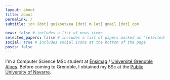 ```yaml
---
layout: about
title: about
permalink: /
subtitle: jon [dot] goikoetxea [dot] m [at] gmail [dot] com

news: false # includes a list of news items
selected_papers: false # includes a list of papers marked as "selected={true}"
social: true # includes social icons at the bottom of the page
posts: false
---
```


I'm a Computer Science MSc student at [Ensimag](https://ensimag.grenoble-inp.fr/en) / [Université Grenoble Alpes](https://www.univ-grenoble-alpes.fr/english/).
Before coming to Grenoble, I obtained my BSc at the [Public University of Navarre](https://www.unavarra.es/home).
